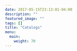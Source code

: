 ```yaml
---
date: 2017-05-15T23:13:01-04:00
description: ""
featured_image: ""
tags: []
title: "Catalogs"
menu:
  main:
    weight: 70
---
```


